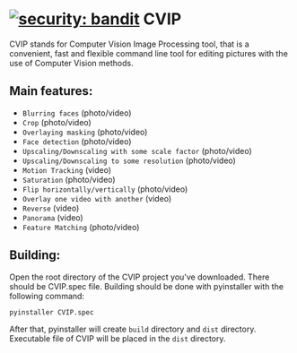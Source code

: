 # [![security: bandit](https://img.shields.io/badge/security-bandit-yellow.svg)](https://github.com/PyCQA/bandit) CVIP
CVIP stands for Computer Vision Image Processing tool, that is a convenient, fast and flexible command line tool for editing pictures with the use of Computer Vision methods.

Main features:
--------------
  - `Blurring faces` (photo/video)
  - `Crop` (photo/video)
  - `Overlaying masking` (photo/video)
  - `Face detection` (photo/video)
  - `Upscaling/Downscaling with some scale factor` (photo/video)
  - `Upscaling/Downscaling to some resolution` (photo/video)
  - `Motion Tracking` (video)
  - `Saturation` (photo/video)
  - `Flip horizontally/vertically` (photo/video)
  - `Overlay one video with another` (video)
  - `Reverse` (video)
  - `Panorama` (video)
  - `Feature Matching` (photo/video)

## Building:
Open the root directory of the CVIP project you've downloaded. There should be CVIP.spec file.
Building should be done with pyinstaller with the following command:

`pyinstaller CVIP.spec`

After that, pyinstaller will create `build` directory and `dist` directory.
Executable file of CVIP will be placed in the `dist` directory.
